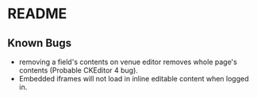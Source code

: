 # README

## Known Bugs
* removing a field's contents on venue editor removes whole page's contents (Probable CKEditor 4 bug).
* Embedded iframes will not load in inline editable content when logged in.
